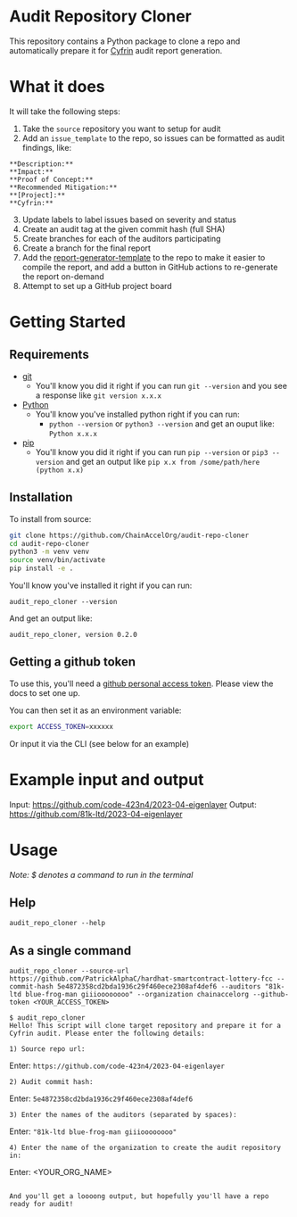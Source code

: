 # Audit Repository Cloner

This repository contains a Python package to clone a repo and automatically prepare it for [Cyfrin](https://www.cyfrin.io/) audit report generation. 

# What it does

It will take the following steps:
1. Take the `source` repository you want to setup for audit
2. Add an `issue_template` to the repo, so issues can be formatted as audit findings, like:

```
**Description:**
**Impact:**
**Proof of Concept:**
**Recommended Mitigation:**
**[Project]:** 
**Cyfrin:**
```

3. Update labels to label issues based on severity and status
4. Create an audit tag at the given commit hash (full SHA)
5. Create branches for each of the auditors participating
6. Create a branch for the final report
7. Add the [report-generator-template](https://github.com/ChainAccelOrg/report-generator-template) to the repo to make it easier to compile the report, and add a button in GitHub actions to re-generate the report on-demand
8. Attempt to set up a GitHub project board

# Getting Started

## Requirements

- [git](https://git-scm.com/book/en/v2/Getting-Started-Installing-Git)
  - You'll know you did it right if you can run `git --version` and you see a response like `git version x.x.x`
- [Python](https://www.python.org/downloads/)
  - You'll know you've installed python right if you can run:
    - `python --version` or `python3 --version` and get an ouput like: `Python x.x.x`
- [pip](https://pypi.org/project/pip/)
  - You'll know you did it right if you can run `pip --version` or `pip3 --version` and get an output like `pip x.x from /some/path/here (python x.x)`

## Installation

To install from source: 

```bash 
git clone https://github.com/ChainAccelOrg/audit-repo-cloner
cd audit-repo-cloner
python3 -m venv venv
source venv/bin/activate
pip install -e .
```

You'll know you've installed it right if you can run:

```
audit_repo_cloner --version
```

And get an output like:

```
audit_repo_cloner, version 0.2.0
```

## Getting a github token

To use this, you'll need a [github personal access token](https://docs.github.com/en/authentication/keeping-your-account-and-data-secure/creating-a-personal-access-token). Please view the docs to set one up. 

You can then set it as an environment variable:

```bash
export ACCESS_TOKEN=xxxxxx
```

Or input it via the CLI (see below for an example)

# Example input and output

Input: https://github.com/code-423n4/2023-04-eigenlayer
Output: https://github.com/81k-ltd/2023-04-eigenlayer

# Usage

*Note: $ denotes a command to run in the terminal*


## Help

```
audit_repo_cloner --help
```

## As a single command

```
audit_repo_cloner --source-url https://github.com/PatrickAlphaC/hardhat-smartcontract-lottery-fcc --commit-hash 5e4872358cd2bda1936c29f460ece2308af4def6 --auditors "81k-ltd blue-frog-man giiioooooooo" --organization chainaccelorg --github-token <YOUR_ACCESS_TOKEN>
```

```
$ audit_repo_cloner 
Hello! This script will clone target repository and prepare it for a Cyfrin audit. Please enter the following details:

1) Source repo url: 
```
Enter: `https://github.com/code-423n4/2023-04-eigenlayer`

```
2) Audit commit hash: 
```
Enter: `5e4872358cd2bda1936c29f460ece2308af4def6`

```
3) Enter the names of the auditors (separated by spaces):
```
Enter: `"81k-ltd blue-frog-man giiioooooooo"`

```
4) Enter the name of the organization to create the audit repository in:
```

Enter: <YOUR_ORG_NAME>

```

And you'll get a loooong output, but hopefully you'll have a repo ready for audit!